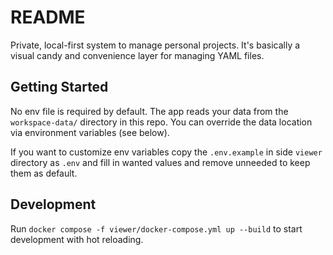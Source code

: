# README

Private, local-first system to manage personal projects.
It's basically a visual candy and convenience layer for managing YAML files.

## Getting Started

No env file is required by default. The app reads your data from the
`workspace-data/` directory in this repo. You can override the data
location via environment variables (see below).

If you want to customize env variables copy the `.env.example` in side `viewer`
directory as `.env` and fill in wanted values and remove unneeded to keep
them as default.

## Development

Run `docker compose -f viewer/docker-compose.yml up --build` to start
development with hot reloading.
